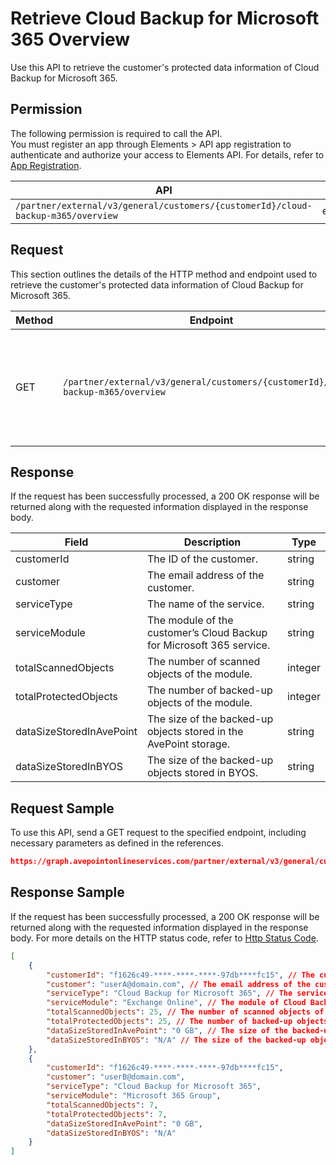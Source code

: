 # Retrieve Cloud Backup for Microsoft 365 Overview

Use this API to retrieve the customer's protected data information of Cloud Backup for Microsoft 365.

 ## Permission

The following permission is required to call the API.  
You must register an app through Elements > API app registration to authenticate and authorize your access to Elements API. For details, refer to [App Registration](../../../elements/register-app.md).

| API | Permission  |
|-----------|--------|
| `/partner/external/v3/general/customers/{customerId}/cloud-backup-m365/overview`|elements.cbprotected.read.all|  

## Request

This section outlines the details of the HTTP method and endpoint used to retrieve the customer's protected data information of Cloud Backup for Microsoft 365.

| Method | Endpoint | Description |
|-----------|--------|------------|
| GET | `/partner/external/v3/general/customers/{customerId}/cloud-backup-m365/overview` | Retrieve the customer's protected data information of Cloud Backup for Microsoft 365.|

## Response

If the request has been successfully processed, a 200 OK response will be returned along with the requested information displayed in the response body.
 
| Field | Description | Type |
| --- | --- | --- |
| customerId               | The ID of the customer.                 | string |
| customer     | The email address of the customer.       | string |
| serviceType       | The name of the service.      | string |
| serviceModule | The module of the customer’s Cloud Backup for Microsoft 365 service. | string |
| totalScannedObjects | The number of scanned objects of the module. | integer |
| totalProtectedObjects | The number of backed-up objects of the module. | integer |
| dataSizeStoredInAvePoint | The size of the backed-up objects stored in the AvePoint storage. | string |
| dataSizeStoredInBYOS | The size of the backed-up objects stored in BYOS. | string |

## Request Sample
To use this API, send a GET request to the specified endpoint, including necessary parameters as defined in the references.
```json
https://graph.avepointonlineservices.com/partner/external/v3/general/customers/caf9****-2cc6-****-b04b-794c****5ea3/cloud-backup-m365/overview
```
 
## Response Sample
If the request has been successfully processed, a 200 OK response will be returned along with the requested information displayed in the response body.
For more details on the HTTP status code, refer to [Http Status Code](../../../elements/Use-AvePoint-Graph-API.md#http-status-code).
```json
[
    {
        "customerId": "f1626c49-****-****-****-97db****fc15", // The customer ID
        "customer": "userA@domain.com", // The email address of the customer
        "serviceType": "Cloud Backup for Microsoft 365", // The service name
        "serviceModule": "Exchange Online", // The module of Cloud Backup for Microsoft 365
        "totalScannedObjects": 25, // The number of scanned objects of the module
        "totalProtectedObjects": 25, // The number of backed-up objects of the module
        "dataSizeStoredInAvePoint": "0 GB", // The size of the backed-up objects stored in AvePoint storage
        "dataSizeStoredInBYOS": "N/A" // The size of the backed-up objects stored in BYOS: N/A represents not applicable here 
    },
    {
        "customerId": "f1626c49-****-****-****-97db****fc15",
        "customer": "userB@domain.com",
        "serviceType": "Cloud Backup for Microsoft 365",
        "serviceModule": "Microsoft 365 Group",
        "totalScannedObjects": 7,
        "totalProtectedObjects": 7,
        "dataSizeStoredInAvePoint": "0 GB",
        "dataSizeStoredInBYOS": "N/A"
    }
]
```